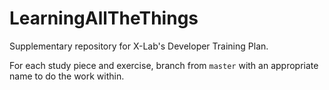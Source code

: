 # LearningAllTheThings

Supplementary repository for X-Lab's Developer Training Plan.

For each study piece and exercise, branch from `master` with an appropriate name to do the work within.